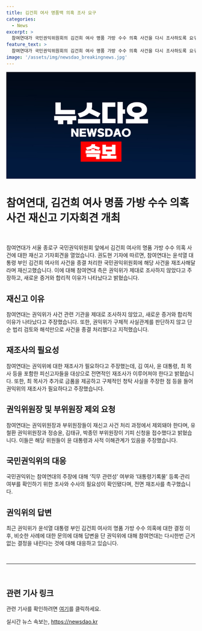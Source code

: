 ```yaml
---
title: 김건희 여사 명품백 의혹 조사 요구
categories:
  - News
excerpt: >
  참여연대가 국민권익위원회의 김건희 여사 명품 가방 수수 의혹 사건을 다시 조사하도록 요구했다. 권익위가 해당 사건을 재조사하지 않고 종결 처리했다는 이유로, 관련 기관과 인물에 대한 조사가 부족하다는 주장과 함께 재신고를 진행했다. 이에 권익위는 전면 재조사와 새로운 증거에 대한 확인을 요청했으며, 유위원장과 다른 부위원장들에 대한 기피 신청을 했다. 또한, 이와 관련된 직무 관련성과 대통령기록물에 대한 조사를 촉구했다. 해당 기사는 계속해서 이슈가 될 것으로 전망된다. [150자]
feature_text: >
  참여연대가 국민권익위원회의 김건희 여사 명품 가방 수수 의혹 사건을 다시 조사하도록 요구했다. 권익위가 해당 사건을 재조사하지 않고 종결 처리했다는 이유로, 관련 기관과 인물에 대한 조사가 부족하다는 주장과 함께 재신고를 진행했다. 이에 권익위는 전면 재조사와 새로운 증거에 대한 확인을 요청했으며, 유위원장과 다른 부위원장들에 대한 기피 신청을 했다. 또한, 이와 관련된 직무 관련성과 대통령기록물에 대한 조사를 촉구했다. 해당 기사는 계속해서 이슈가 될 것으로 전망된다. [150자]
image: '/assets/img/newsdao_breakingnews.jpg'
---
```


<p><img src="/assets/img/newsdao_breakingnews.jpg" alt="ranknews 속보" /></p>

<h1 data-ke-size="size26">참여연대, 김건희 여사 명품 가방 수수 의혹 사건 재신고 기자회견 개최</h1>

<p data-ke-size="size16">&nbsp;</p>

<p>참여연대가 서울 종로구 국민권익위원회 앞에서 김건희 여사의 명품 가방 수수 의혹 사건에 대한 재신고 기자회견을 열었습니다. 권도현 기자에 따르면, 참여연대는 윤석열 대통령 부인 김건희 여사의 사건을 종결 처리한 국민권익위원회에 해당 사건을 재조사해달라며 재신고했습니다. 이에 대해 참여연대 측은 권익위가 제대로 조사하지 않았다고 주장하고, 새로운 증거와 합리적 이유가 나타났다고 밝혔습니다.</p></p>

<h2 data-ke-size="size24">재신고 이유</h2>

<p data-ke-size="size16">참여연대는 권익위가 사건 관련 기관을 제대로 조사하지 않았고, 새로운 증거와 합리적 이유가 나타났다고 주장했습니다. 또한, 권익위가 구체적 사실관계를 판단하지 않고 단순 법리 검토와 해석만으로 사건을 종결 처리했다고 지적했습니다.</p>

<h2 data-ke-size="size24">재조사의 필요성</h2>

<p data-ke-size="size16">참여연대는 권익위에 대한 재조사가 필요하다고 주장했는데, 김 여사, 윤 대통령, 최 목사 등을 포함한 피신고자들을 대상으로 전면적인 재조사가 이루어져야 한다고 밝혔습니다. 또한, 최 목사가 추가로 금품을 제공하고 구체적인 청탁 사실을 주장한 점 등을 들어 권익위의 재조사가 필요하다고 주장했습니다.</p>

<h2 data-ke-size="size24">권익위원장 및 부위원장 제외 요청</h2>

<p data-ke-size="size16">참여연대는 권익위원장과 부위원장들이 재신고 사건 처리 과정에서 제외돼야 한다며, 유철환 권익위원장과 정승윤, 김태규, 박종민 부위원장이 기피 신청을 접수했다고 밝혔습니다. 이들은 해당 위원들이 윤 대통령과 사적 이해관계가 있음을 주장했습니다.</p>

<h2 data-ke-size="size24">국민권익위의 대응</h2>

<p data-ke-size="size16">국민권익위는 참여연대의 주장에 대해 ‘직무 관련성’ 여부와 ‘대통령기록물’ 등록·관리 여부를 확인하기 위한 조사와 수사의 필요성이 확인됐다며, 전면 재조사를 촉구했습니다.</p>

<h2 data-ke-size="size24">권익위의 답변</h2>

<p data-ke-size="size16">최근 권익위가 윤석열 대통령 부인 김건희 여사의 명품 가방 수수 의혹에 대한 결정 이후, 비슷한 사례에 대한 문의에 대해 답변을 단 권익위에 대해 참여연대는 다시한번 근거 없는 결정을 내린다는 것에 대해 대응하고 있습니다.</p>

<p data-ke-size="size16">&nbsp;</p>

<hr>

<p data-ke-size="size16">&nbsp;</p>

<h2 data-ke-size="size24">관련 기사 링크</h2>

<p data-ke-size="size16">관련 기사를 확인하려면 <a href="https://www.khan.co.kr/national/national-general/article/202406201655001">여기</a>를 클릭하세요.</p>
실시간 뉴스 속보는, <a href="https://newsdao.kr" rel="dofollow">https://newsdao.kr</a>


